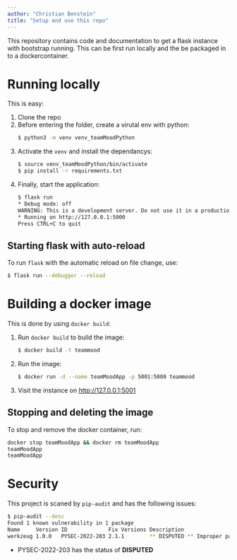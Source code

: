 ```yaml
---
author: "Christian Benstein"
title: "Setup and use this repo"
---
```


This repository contains code and documentation to get a flask instance with bootstrap running. This can be first run locally and the be packaged in to a dockercontainer.

# Running locally

This is easy:

1. Clone the repo
2. Before entering the folder, create a virutal env with python:
    ```bash
    $ python3 -m venv venv_teamMoodPython
    ```
3. Activate the `venv` and install the dependancys:
    ```bash
    $ source venv_teamMoodPython/bin/activate
    $ pip install -r requirements.txt
    ```
3. Finally, start the application:
    ```bash
    $ flask run
    * Debug mode: off
    WARNING: This is a development server. Do not use it in a production deployment. Use a production WSGI server instead.
    * Running on http://127.0.0.1:5000
    Press CTRL+C to quit
    ```

## Starting flask with auto-reload

To run `flask` with the automatic reload on file change, use:

```bash
$ flask run --debugger --reload
```

# Building a docker image

This is done by using `docker build`:

1. Run `docker build` to build the image:
    ```bash
    $ docker build -t teammood
    ```
2. Run the image:
    ```bash
    $ docker run -d --name teamMoodApp -p 5001:5000 teammood
    ```
3. Visit the instance on http://127.0.0.1:5001

## Stopping and deleting the image

To stop and remove the docker container, run:

```bash
docker stop teamMoodApp && docker rm teamMoodApp
teamMoodApp
teamMoodApp
```

# Security

This project is scaned by `pip-audit` and has the following issues:

```bash
$ pip-audit --desc
Found 1 known vulnerability in 1 package
Name     Version ID             Fix Versions Description
werkzeug 1.0.0   PYSEC-2022-203 2.1.1        ** DISPUTED ** Improper parsing of HTTP requests in Pallets Werkzeug v2.1.0 and below allows attackers to perform HTTP Request Smuggling using a crafted HTTP request with multiple requests included inside the body. NOTE: the vendor's position is that this behavior can only occur in unsupported configurations involving development mode and an HTTP server from outside the Werkzeug project.
```

- PYSEC-2022-203 has the status of **DISPUTED**